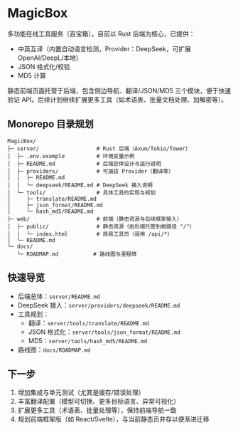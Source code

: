 # MagicBox

多功能在线工具服务（百宝箱）。目前以 Rust 后端为核心，已提供：

- 中英互译（内置自动语言检测，Provider：DeepSeek，可扩展 OpenAI/DeepL/本地）
- JSON 格式化/校验
- MD5 计算

静态前端页面托管于后端，包含侧边导航、翻译/JSON/MD5 三个模块，便于快速验证 API。后续计划继续扩展更多工具（如术语表、批量文档处理、加解密等）。

## Monorepo 目录规划

```
MagicBox/
├─ server/                  # Rust 后端（Axum/Tokio/Tower）
│  ├─ .env.example          # 环境变量示例
│  ├─ README.md             # 后端总体设计与运行说明
│  ├─ providers/            # 可插拔 Provider（翻译等）
│  │  ├─ README.md
│  │  └─ deepseek/README.md # DeepSeek 接入说明
│  └─ tools/                # 具体工具的实现与规划
│     ├─ translate/README.md
│     ├─ json_format/README.md
│     └─ hash_md5/README.md
├─ web/                     # 前端（静态资源与后续框架接入）
│  ├─ public/               # 静态资源（由后端托管到根路径 "/"）
│  │  └─ index.html         # 简易工具页（调用 /api/*）
│  └─ README.md
└─ docs/
   └─ ROADMAP.md           # 路线图与里程碑
```

## 快速导览

- 后端总体：`server/README.md`
- DeepSeek 接入：`server/providers/deepseek/README.md`
- 工具规划：
  - 翻译：`server/tools/translate/README.md`
  - JSON 格式化：`server/tools/json_format/README.md`
  - MD5：`server/tools/hash_md5/README.md`
- 路线图：`docs/ROADMAP.md`

## 下一步

1) 增加集成与单元测试（尤其是缓存/错误处理）
2) 丰富翻译配置（模型可切换、更多目标语言、异常可视化）
3) 扩展更多工具（术语表、批量处理等），保持前端导航一致
4) 规划前端框架版（如 React/Svelte），与当前静态页并存以便渐进迁移
